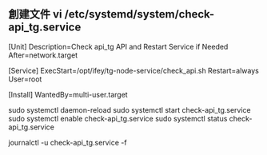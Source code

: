 ##  創建文件  vi /etc/systemd/system/check-api_tg.service
[Unit]
Description=Check api_tg API and Restart Service if Needed
After=network.target

[Service]
ExecStart=/opt/ifey/tg-node-service/check_api.sh
Restart=always
User=root

[Install]
WantedBy=multi-user.target


sudo systemctl daemon-reload
sudo systemctl start check-api_tg.service
sudo systemctl enable check-api_tg.service
sudo systemctl status check-api_tg.service

journalctl -u check-api_tg.service -f
